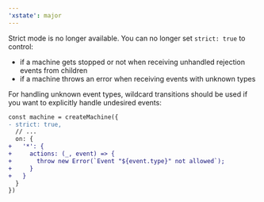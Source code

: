 ```yaml
---
'xstate': major
---
```


Strict mode is no longer available. You can no longer set `strict: true` to control:
- if a machine gets stopped or not when receiving unhandled rejection events from children
- if a machine throws an error when receiving events with unknown types

For handling unknown event types, wildcard transitions should be used if you want to explicitly handle undesired events:

```diff
const machine = createMachine({
- strict: true,
  // ...
  on: {
+   '*': {
+     actions: (_, event) => {
+       throw new Error(`Event "${event.type}" not allowed`);
+     }
+   }
  }
})
```
